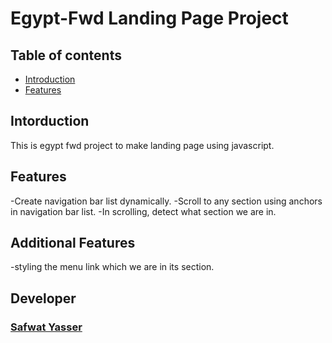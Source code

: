 # Egypt-Fwd Landing Page Project

## Table of contents

- [Introduction](#introduction)
- [Features](#features)

## Intorduction


This is egypt fwd project to make landing page using javascript.

## Features
-Create navigation bar list dynamically.
-Scroll to any section using anchors in navigation bar list.
-In scrolling, detect what section we are in.

## Additional Features
-styling the menu link which we are in its section.

## Developer 
### [Safwat Yasser](https://github.com/safwatyasser26)

